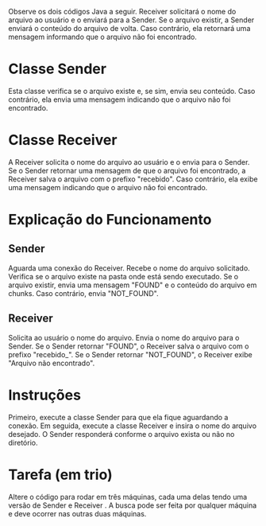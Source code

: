 Observe os dois códigos Java a seguir. Receiver solicitará o nome do arquivo ao usuário e o enviará para a Sender. Se o arquivo existir, a Sender enviará o conteúdo do arquivo de volta. Caso contrário, ela retornará uma mensagem informando que o arquivo não foi encontrado.

# Classe Sender
Esta classe verifica se o arquivo existe e, se sim, envia seu conteúdo. Caso contrário, ela envia uma mensagem indicando que o arquivo não foi encontrado.


# Classe Receiver
A Receiver solicita o nome do arquivo ao usuário e o envia para o Sender. Se o Sender retornar uma mensagem de que o arquivo foi encontrado, a Receiver salva o arquivo com o prefixo "recebido". Caso contrário, ela exibe uma mensagem indicando que o arquivo não foi encontrado.


# Explicação do Funcionamento
## Sender

Aguarda uma conexão do Receiver.
Recebe o nome do arquivo solicitado.
Verifica se o arquivo existe na pasta onde está sendo executado.
Se o arquivo existir, envia uma mensagem "FOUND" e o conteúdo do arquivo em chunks.
Caso contrário, envia "NOT_FOUND".
## Receiver

Solicita ao usuário o nome do arquivo.
Envia o nome do arquivo para o Sender.
Se o Sender retornar "FOUND", o Receiver salva o arquivo com o prefixo "recebido_".
Se o Sender retornar "NOT_FOUND", o Receiver exibe "Arquivo não encontrado".
# Instruções
Primeiro, execute a classe Sender para que ela fique aguardando a conexão.
Em seguida, execute a classe Receiver e insira o nome do arquivo desejado.
O Sender responderá conforme o arquivo exista ou não no diretório.
# Tarefa (em trio)

Altere o código para rodar em três máquinas, cada uma delas tendo uma versão de Sender e Receiver . A busca pode ser feita por qualquer máquina e deve ocorrer nas outras duas máquinas.

